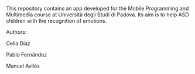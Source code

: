 This repository contains an app developed for the Mobile Programming and Multimedia course at Università degli Studi di Padova. Its aim is to help ASD children with the recognition of emotions.

Authors:
  
  Celia Díaz
  
  Pablo Fernández
  
  Manuel Avilés
